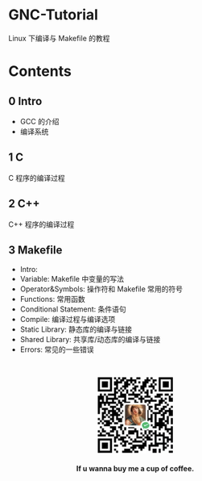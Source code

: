 # GNC-Tutorial

Linux 下编译与 Makefile 的教程


# Contents
## 0 Intro
- GCC 的介绍
- 编译系统
## 1 C
C 程序的编译过程
## 2 C++
C++ 程序的编译过程

## 3 Makefile
- Intro: 
- Variable: Makefile 中变量的写法
- Operator&Symbols: 操作符和 Makefile 常用的符号
- Functions: 常用函数
- Conditional Statement: 条件语句
- Compile: 编译过程与编译选项
- Static Library: 静态库的编译与链接
- Shared Library: 共享库/动态库的编译与链接
- Errors: 常见的一些错误

&emsp;
<div align=center>
    <img src="./imgs/QRcode.png" width=150>
    <h4>If u wanna buy me a cup of coffee.</h>
</div>